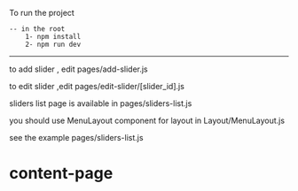 To run the project

    -- in the root
        1- npm install
        2- npm run dev

---

to add slider , edit pages/add-slider.js

to edit slider ,edit pages/edit-slider/[slider_id].js

sliders list page is available in pages/sliders-list.js

you should use MenuLayout component for layout in Layout/MenuLayout.js

see the example pages/sliders-list.js
# content-page
